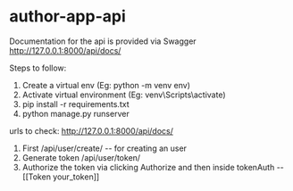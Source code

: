 # author-app-api
Documentation for the api is provided via Swagger 
http://127.0.0.1:8000/api/docs/

Steps to follow:
1) Create a virtual env (Eg: python -m venv env)
2) Activate virtual environment (Eg: venv\Scripts\activate)
3) pip install -r requirements.txt
4) python manage.py runserver

urls to check:
http://127.0.0.1:8000/api/docs/
1) First /api/user/create/   -- for creating an user
2) Generate token /api/user/token/
3) Authorize the token via clicking Authorize and then inside tokenAuth -- [[Token your_token]]
  
